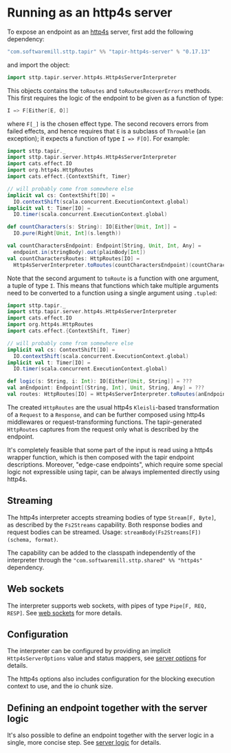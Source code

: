 # Running as an http4s server

To expose an endpoint as an [http4s](https://http4s.org) server, first add the following 
dependency:

```scala
"com.softwaremill.sttp.tapir" %% "tapir-http4s-server" % "0.17.13"
```

and import the object:

```scala
import sttp.tapir.server.http4s.Http4sServerInterpreter
```

This objects contains the `toRoutes` and `toRoutesRecoverErrors` methods. This first requires the 
logic of the endpoint to be given as a function of type:

```scala
I => F[Either[E, O]]
```

where `F[_]` is the chosen effect type. The second recovers errors from failed effects, and hence requires that `E` is 
a subclass of `Throwable` (an exception); it expects a function of type `I => F[O]`. For example:

```scala
import sttp.tapir._
import sttp.tapir.server.http4s.Http4sServerInterpreter
import cats.effect.IO
import org.http4s.HttpRoutes
import cats.effect.{ContextShift, Timer}

// will probably come from somewhere else
implicit val cs: ContextShift[IO] =
  IO.contextShift(scala.concurrent.ExecutionContext.global)
implicit val t: Timer[IO] =
  IO.timer(scala.concurrent.ExecutionContext.global)  

def countCharacters(s: String): IO[Either[Unit, Int]] = 
  IO.pure(Right[Unit, Int](s.length))

val countCharactersEndpoint: Endpoint[String, Unit, Int, Any] = 
  endpoint.in(stringBody).out(plainBody[Int])
val countCharactersRoutes: HttpRoutes[IO] = 
  Http4sServerInterpreter.toRoutes(countCharactersEndpoint)(countCharacters _)
```

Note that the second argument to `toRoute` is a function with one argument, a tuple of type `I`. This means that 
functions which take multiple arguments need to be converted to a function using a single argument using `.tupled`:

```scala
import sttp.tapir._
import sttp.tapir.server.http4s.Http4sServerInterpreter
import cats.effect.IO
import org.http4s.HttpRoutes
import cats.effect.{ContextShift, Timer}

// will probably come from somewhere else
implicit val cs: ContextShift[IO] =
  IO.contextShift(scala.concurrent.ExecutionContext.global)
implicit val t: Timer[IO] =
  IO.timer(scala.concurrent.ExecutionContext.global)

def logic(s: String, i: Int): IO[Either[Unit, String]] = ???
val anEndpoint: Endpoint[(String, Int), Unit, String, Any] = ???  
val routes: HttpRoutes[IO] = Http4sServerInterpreter.toRoutes(anEndpoint)((logic _).tupled)
```

The created `HttpRoutes` are the usual http4s `Kleisli`-based transformation of a `Request` to a `Response`, and can 
be further composed using http4s middlewares or request-transforming functions. The tapir-generated `HttpRoutes`
captures from the request only what is described by the endpoint.

It's completely feasible that some part of the input is read using a http4s wrapper function, which is then composed
with the tapir endpoint descriptions. Moreover, "edge-case endpoints", which require some special logic not expressible 
using tapir, can be always implemented directly using http4s.

## Streaming

The http4s interpreter accepts streaming bodies of type `Stream[F, Byte]`, as described by the `Fs2Streams`
capability. Both response bodies and request bodies can be streamed. Usage: `streamBody(Fs2Streams[F])(schema, format)`.

The capability can be added to the classpath independently of the interpreter through the 
`"com.softwaremill.sttp.shared" %% "http4s"` dependency.

## Web sockets

The interpreter supports web sockets, with pipes of type `Pipe[F, REQ, RESP]`. See [web sockets](../endpoint/websockets.md) 
for more details.

## Configuration

The interpreter can be configured by providing an implicit `Http4sServerOptions` value and status mappers, see
[server options](options.md) for details.

The http4s options also includes configuration for the blocking execution context to use, and the io chunk size.

## Defining an endpoint together with the server logic

It's also possible to define an endpoint together with the server logic in a single, more concise step. See
[server logic](logic.md) for details.

